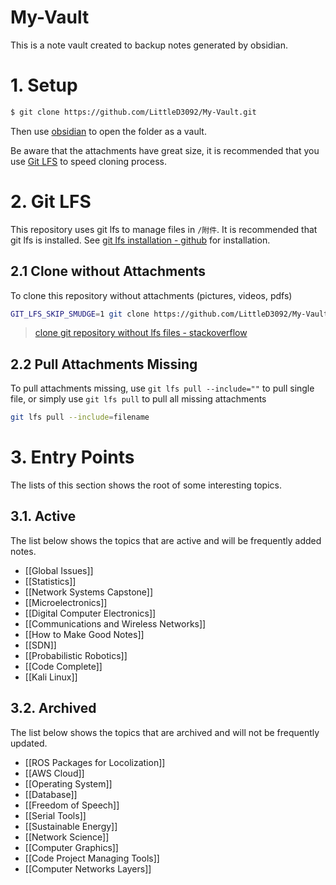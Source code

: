 # My-Vault
This is a note vault created to backup notes generated by obsidian.

# 1. Setup

```bash
$ git clone https://github.com/LittleD3092/My-Vault.git
```

Then use [obsidian](https://obsidian.md/) to open the folder as a vault.

Be aware that the attachments have great size, it is recommended that you use [Git LFS](https://github.com/LittleD3092/My-Vault#2-git-lfs) to speed cloning process.

# 2. Git LFS

This repository uses git lfs to manage files in `/附件`. It is recommended that git lfs is installed. See [git lfs installation - github](https://github.com/git-lfs/git-lfs/wiki/Installation) for installation.

## 2.1 Clone without Attachments

To clone this repository without attachments (pictures, videos, pdfs)

```bash
GIT_LFS_SKIP_SMUDGE=1 git clone https://github.com/LittleD3092/My-Vault.git
```

> [clone git repository without lfs files - stackoverflow](https://stackoverflow.com/questions/42019529/how-to-clone-pull-a-git-repository-ignoring-lfs)

## 2.2 Pull Attachments Missing

To pull attachments missing, use `git lfs pull --include=""` to pull single file, or simply use `git lfs pull` to pull all missing attachments

```bash
git lfs pull --include=filename
```

# 3. Entry Points

The lists of this section shows the root of some interesting topics.

## 3.1. Active

The list below shows the topics that are active and will be frequently added notes.

- [[Global Issues]]
- [[Statistics]]
- [[Network Systems Capstone]]
- [[Microelectronics]]
- [[Digital Computer Electronics]]
- [[Communications and Wireless Networks]]
- [[How to Make Good Notes]]
- [[SDN]]
- [[Probabilistic Robotics]]
- [[Code Complete]]
- [[Kali Linux]]

## 3.2. Archived

The list below shows the topics that are archived and will not be frequently updated.

- [[ROS Packages for Locolization]]
- [[AWS Cloud]]
- [[Operating System]]
- [[Database]]
- [[Freedom of Speech]]
- [[Serial Tools]]
- [[Sustainable Energy]]
- [[Network Science]]
- [[Computer Graphics]]
- [[Code Project Managing Tools]]
- [[Computer Networks Layers]]